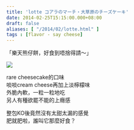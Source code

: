 ```yaml
---
title: 'lotte コアラのマーチ・大草原のチーズケーキ'
date: 2014-02-25T15:15:00.000+08:00
draft: false
aliases: [ "/2014/02/lotte.html" ]
tags : [flavor - say cheese]
---
```


「樂天熊仔餅，好食到唔捨得請～」  

![](/images/lottekoalarare1.jpg)

rare cheesecake的口味  
啖啖cream cheese再加上淡檸檬味  
外脆內軟，一粒一粒地吃  
另人有種欲罷不能的上癮感  
  
整包KO後竟然沒有太甜太漏的感覺  
肥就肥啦，誰叫它那麼好食？
